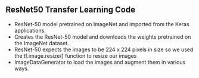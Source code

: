 ## ResNet50 Transfer Learning Code


* ResNet-50 model pretrained on ImageNet and imported from the Keras applications. 
* Creates the ResNet-50 model and downloads the weights pretrained on the ImageNet dataset.
* ResNet-50 expects the images to be 224 x 224 pixels in size so we used the tf.image.resize() function to resize our images
* ImageDataGenerator to load the images and augment them in various ways.
